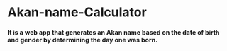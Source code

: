 # Akan-name-Calculator

#### It is a web app that generates an Akan name based on the date of birth and gender by determining the day one was born.
